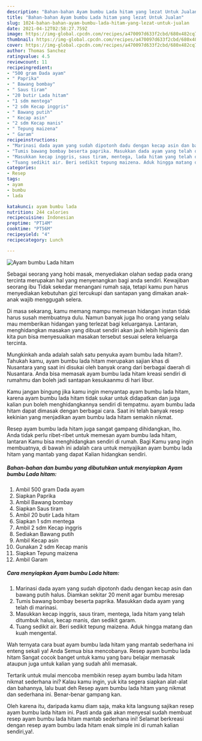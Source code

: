```yaml
---
description: "Bahan-bahan Ayam bumbu Lada hitam yang lezat Untuk Jualan"
title: "Bahan-bahan Ayam bumbu Lada hitam yang lezat Untuk Jualan"
slug: 1024-bahan-bahan-ayam-bumbu-lada-hitam-yang-lezat-untuk-jualan
date: 2021-04-12T02:58:27.759Z
image: https://img-global.cpcdn.com/recipes/a470097d633f2cbd/680x482cq70/ayam-bumbu-lada-hitam-foto-resep-utama.jpg
thumbnail: https://img-global.cpcdn.com/recipes/a470097d633f2cbd/680x482cq70/ayam-bumbu-lada-hitam-foto-resep-utama.jpg
cover: https://img-global.cpcdn.com/recipes/a470097d633f2cbd/680x482cq70/ayam-bumbu-lada-hitam-foto-resep-utama.jpg
author: Thomas Sanchez
ratingvalue: 4.5
reviewcount: 11
recipeingredient:
- "500 gram Dada ayam"
- " Paprika"
- " Bawang bombay"
- " Saus tiram"
- "20 butir Lada hitam"
- "1 sdm mentega"
- "2 sdm Kecap inggris"
- " Bawang putih"
- " Kecap asin"
- "2 sdm Kecap manis"
- " Tepung maizena"
- " Garam"
recipeinstructions:
- "Marinasi dada ayam yang sudah dipotonh dadu dengan kecap asin dan bawang putih halus. Diamkan sekitar 20 menit agar bumbu meresap"
- "Tumis bawang bombay beserta paprika. Masukkan dada ayam yang telah di marinasi."
- "Masukkan kecap inggris, saus tiram, mentega, lada hitam yang telah ditumbuk halus, kecap manis, dan sedikit garam."
- "Tuang sedikit air. Beri sedikit tepung maizena. Aduk hingga matang dan kuah mengental."
categories:
- Resep
tags:
- ayam
- bumbu
- lada

katakunci: ayam bumbu lada 
nutrition: 244 calories
recipecuisine: Indonesian
preptime: "PT14M"
cooktime: "PT56M"
recipeyield: "4"
recipecategory: Lunch

---
```



![Ayam bumbu Lada hitam](https://img-global.cpcdn.com/recipes/a470097d633f2cbd/680x482cq70/ayam-bumbu-lada-hitam-foto-resep-utama.jpg)

Sebagai seorang yang hobi masak, menyediakan olahan sedap pada orang tercinta merupakan hal yang menyenangkan bagi anda sendiri. Kewajiban seorang ibu Tidak sekedar menangani rumah saja, tetapi kamu pun harus menyediakan kebutuhan gizi tercukupi dan santapan yang dimakan anak-anak wajib menggugah selera.

Di masa  sekarang, kamu memang mampu memesan hidangan instan tidak harus susah membuatnya dulu. Namun banyak juga lho orang yang selalu mau memberikan hidangan yang terlezat bagi keluarganya. Lantaran, menghidangkan masakan yang dibuat sendiri akan jauh lebih higienis dan kita pun bisa menyesuaikan masakan tersebut sesuai selera keluarga tercinta. 



Mungkinkah anda adalah salah satu penyuka ayam bumbu lada hitam?. Tahukah kamu, ayam bumbu lada hitam merupakan sajian khas di Nusantara yang saat ini disukai oleh banyak orang dari berbagai daerah di Nusantara. Anda bisa memasak ayam bumbu lada hitam kreasi sendiri di rumahmu dan boleh jadi santapan kesukaanmu di hari libur.

Kamu jangan bingung jika kamu ingin menyantap ayam bumbu lada hitam, karena ayam bumbu lada hitam tidak sukar untuk didapatkan dan juga kalian pun boleh menghidangkannya sendiri di tempatmu. ayam bumbu lada hitam dapat dimasak dengan berbagai cara. Saat ini telah banyak resep kekinian yang menjadikan ayam bumbu lada hitam semakin nikmat.

Resep ayam bumbu lada hitam juga sangat gampang dihidangkan, lho. Anda tidak perlu ribet-ribet untuk memesan ayam bumbu lada hitam, lantaran Kamu bisa menghidangkan sendiri di rumah. Bagi Kamu yang ingin membuatnya, di bawah ini adalah cara untuk menyajikan ayam bumbu lada hitam yang mantab yang dapat Kalian hidangkan sendiri.

<!--inarticleads1-->

##### Bahan-bahan dan bumbu yang dibutuhkan untuk menyiapkan Ayam bumbu Lada hitam:

1. Ambil 500 gram Dada ayam
1. Siapkan  Paprika
1. Ambil  Bawang bombay
1. Siapkan  Saus tiram
1. Ambil 20 butir Lada hitam
1. Siapkan 1 sdm mentega
1. Ambil 2 sdm Kecap inggris
1. Sediakan  Bawang putih
1. Ambil  Kecap asin
1. Gunakan 2 sdm Kecap manis
1. Siapkan  Tepung maizena
1. Ambil  Garam




<!--inarticleads2-->

##### Cara menyiapkan Ayam bumbu Lada hitam:

1. Marinasi dada ayam yang sudah dipotonh dadu dengan kecap asin dan bawang putih halus. Diamkan sekitar 20 menit agar bumbu meresap
1. Tumis bawang bombay beserta paprika. Masukkan dada ayam yang telah di marinasi.
1. Masukkan kecap inggris, saus tiram, mentega, lada hitam yang telah ditumbuk halus, kecap manis, dan sedikit garam.
1. Tuang sedikit air. Beri sedikit tepung maizena. Aduk hingga matang dan kuah mengental.




Wah ternyata cara buat ayam bumbu lada hitam yang mantab sederhana ini enteng sekali ya! Anda Semua bisa mencobanya. Resep ayam bumbu lada hitam Sangat cocok banget untuk kamu yang baru belajar memasak ataupun juga untuk kalian yang sudah ahli memasak.

Tertarik untuk mulai mencoba membikin resep ayam bumbu lada hitam nikmat sederhana ini? Kalau kamu ingin, yuk kita segera siapkan alat-alat dan bahannya, lalu buat deh Resep ayam bumbu lada hitam yang nikmat dan sederhana ini. Benar-benar gampang kan. 

Oleh karena itu, daripada kamu diam saja, maka kita langsung sajikan resep ayam bumbu lada hitam ini. Pasti anda gak akan menyesal sudah membuat resep ayam bumbu lada hitam mantab sederhana ini! Selamat berkreasi dengan resep ayam bumbu lada hitam enak simple ini di rumah kalian sendiri,ya!.

